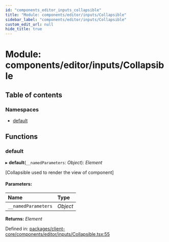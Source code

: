 ```yaml
---
id: "components_editor_inputs_collapsible"
title: "Module: components/editor/inputs/Collapsible"
sidebar_label: "components/editor/inputs/Collapsible"
custom_edit_url: null
hide_title: true
---
```


# Module: components/editor/inputs/Collapsible

## Table of contents

### Namespaces

- [default](components_editor_inputs_collapsible.default.md)

## Functions

### default

▸ **default**(`__namedParameters`: *Object*): *Element*

[Collapsible used to render the view of component]

#### Parameters:

Name | Type |
:------ | :------ |
`__namedParameters` | *Object* |

**Returns:** *Element*

Defined in: [packages/client-core/components/editor/inputs/Collapsible.tsx:55](https://github.com/xr3ngine/xr3ngine/blob/56376a778/packages/client-core/components/editor/inputs/Collapsible.tsx#L55)
